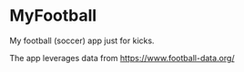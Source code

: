 # MyFootball
My football (soccer) app just for kicks.

The app leverages data from https://www.football-data.org/
